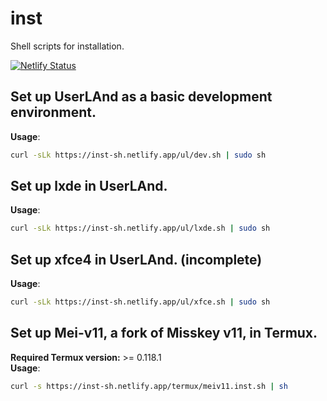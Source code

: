 # inst
Shell scripts for installation.

[![Netlify Status](https://api.netlify.com/api/v1/badges/b0927b72-9173-4df2-96de-4e45868eb166/deploy-status)](https://app.netlify.com/sites/inst-sh/deploys)

## Set up UserLAnd as a basic development environment.

**Usage**:

```sh
curl -sLk https://inst-sh.netlify.app/ul/dev.sh | sudo sh
```

## Set up lxde in UserLAnd.

**Usage**:

```sh
curl -sLk https://inst-sh.netlify.app/ul/lxde.sh | sudo sh
```

## Set up xfce4 in UserLAnd. (incomplete)

**Usage**:

```sh
curl -sLk https://inst-sh.netlify.app/ul/xfce.sh | sudo sh
```

## Set up Mei-v11, a fork of Misskey v11, in Termux.

**Required Termux version:** >= 0.118.1  
**Usage**:

```sh
curl -s https://inst-sh.netlify.app/termux/meiv11.inst.sh | sh
```
